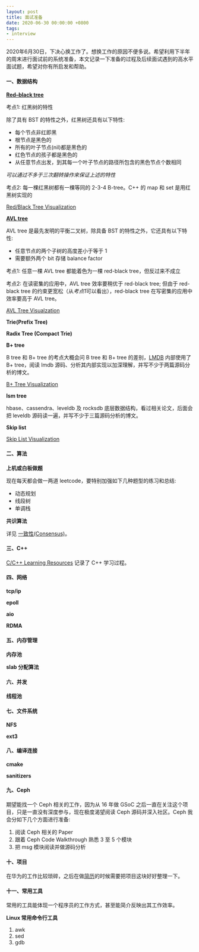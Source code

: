 ```yaml
---
layout: post
title: 面试准备
date: 2020-06-30 00:00:00 +0800
tags:
- interview
---
```


2020年6月30日，下决心换工作了。想换工作的原因不便多说。希望利用下半年的周末进行面试前的系统准备，本文记录一下准备的过程及后续面试遇到的高水平面试题，希望对你有所启发和帮助。

<h4>一、数据结构</h4>

**[Red–black tree](https://en.wikipedia.org/wiki/Red%E2%80%93black_tree)**

考点1: 红黑树的特性

除了具有 BST 的特性之外，红黑树还具有以下特性:

- 每个节点非红即黑
- 根节点是黑色的
- 所有的叶子节点(nil)都是黑色的
- 红色节点的孩子都是黑色的
- 从任意节点出发，到其每一个叶子节点的路径所包含的黑色节点个数相同

*可以通过不多于三次翻转操作来保证上述的特性*

考点2: 每一棵红黑树都有一棵等同的 2-3-4 B-tree。C++ 的 map 和 set 是用红黑树实现的

[Red/Black Tree Visualization](https://www.cs.usfca.edu/~galles/visualization/RedBlack.html)

**[AVL tree](https://en.wikipedia.org/wiki/AVL_tree)**

AVL tree 是最先发明的平衡二叉树，除具备 BST 的特性之外，它还具有以下特性:

- 任意节点的两个子树的高度差小于等于 1
- 需要额外两个 bit 存储 balance factor

考点1: 任意一棵 AVL tree 都能着色为一棵 red-black tree，但反过来不成立

考点2: 在读密集的应用中，AVL tree 效率要稍优于 red-black tree; 但由于 red-black tree 的约束更宽松（从*考点1*可以看出），red-black tree 在写密集的应用中效率要高于 AVL tree。

[AVL Tree Visualzation](https://www.cs.usfca.edu/~galles/visualization/AVLtree.html)

**Trie(Prefix Tree)**

**Radix Tree (Compact Trie)**

**B+ tree**

B tree 和 B+ tree 的考点大概会问 B tree 和 B+ tree 的差别，[LMDB][lmdb] 内部使用了 B+ tree，阅读 lmdb 源码、分析其内部实现以加深理解，并写不少于两篇源码分析的博文。

[B+ Tree Visualization](https://www.cs.usfca.edu/~galles/visualization/BPlusTree.html)

**lsm tree**

hbase、cassendra、leveldb 及 rocksdb 底层数据结构，看过相关论文，后面会把 leveldb 源码读一遍，并写不少于三篇源码分析的博文。

**Skip list**

[Skip List Visualization](https://people.ok.ubc.ca/ylucet/DS/SkipList.html)

<h4>二、算法</h4>

**上机或白板做题**

现在每天都会做一两道 leetcode，要特别加强如下几种题型的练习和总结:

- 动态规划
- 线段树
- 单调栈

**共识算法**

详见 [一致性(Consensus)][consensus]。

<h4>三、C++</h4>

[C/C++ Learning Resources](/2019/10/07/cpp-learning-resources.html) 记录了 C++ 学习过程。

<h4>四、网络</h4>

**tcp/ip**

**epoll**

**aio**

**RDMA**

<h4>五、内存管理</h4>

**内存池**

**slab 分配算法**

<h4>六、并发</h4>

**线程池**

<h4>七、文件系统</h4>

**NFS**

**ext3**

<h4>八、编译连接</h4>

**cmake**

**sanitizers**

<h4>九、Ceph</h4>

期望能找一个 Ceph 相关的工作，因为从 16 年做 GSoC 之后一直在关注这个项目，只是一直没有深度参与，现在极度渴望阅读 Ceph 源码并深入社区。Ceph 我会分如下几个方面进行准备:

1. 阅读 Ceph 相关的 Paper
2. 跟着 Ceph Code Walkthrough 熟悉 3 至 5 个模块
3. 把 msg 模块阅读并做源码分析

<h4>十、项目</h4>

在华为的工作比较琐碎，之后在做[简历][resume]的时候需要把项目这块好好整理一下。

<h4>十一、常用工具</h4>

常用的工具能体现一个程序员的工作方式，甚至能简介反映出其工作效率。

**Linux 常用命令行工具**

1. awk
2. sed
3. gdb

[resume]: /resume
[lmdb]: https://en.wikipedia.org/wiki/Lightning_Memory-Mapped_Database
[consensus]: https://github.com/zhjwpku/papers-notebook#%E4%B8%80%E8%87%B4%E6%80%A7consensus